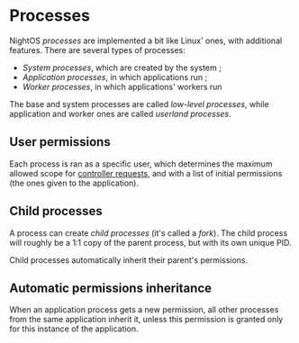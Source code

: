 # Processes

NightOS _processes_ are implemented a bit like Linux' ones, with additional features.
There are several types of processes:

* _System processes_, which are created by the system ;
* _Application processes_, in which applications run ;
* _Worker processes_, in which applications' workers run

The base and system processes are called _low-level processes_, while application and worker ones are called _userland processes_.

## User permissions

Each process is ran as a specific user, which determines the maximum allowed scope for [controller requests](controller.md), and with a list of initial permissions (the ones given to the application).

## Child processes

A process can create _child processes_ (it's called a _fork_). The child process will roughly be a 1:1 copy of the parent process, but with its own unique PID.

Child processes automatically inherit their parent's permissions.

## Automatic permissions inheritance

When an application process gets a new permission, all other processes from the same application inherit it, unless this permission is granted only for this instance of the application.